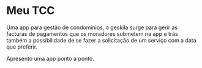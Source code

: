 # Meu TCC

Uma app para gestão de condomínios, o geskila surge para gerir as facturas de pagamentos que os moradores submetem na app e trás também a possibilidade de se fazer a solicitação de um serviço com a data que preferir.

Apresento uma app ponto a ponto.
